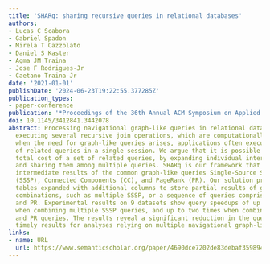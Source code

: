 ```yaml
---
title: 'SHARq: sharing recursive queries in relational databases'
authors:
- Lucas C Scabora
- Gabriel Spadon
- Mirela T Cazzolato
- Daniel S Kaster
- Agma JM Traina
- Jose F Rodrigues-Jr
- Caetano Traina-Jr
date: '2021-01-01'
publishDate: '2024-06-23T19:22:55.377285Z'
publication_types:
- paper-conference
publication: '*Proceedings of the 36th Annual ACM Symposium on Applied Computing*'
doi: 10.1145/3412841.3442078
abstract: Processing navigational graph-like queries in relational databases requires
  executing several recursive join operations, which are computationally costly. However,
  when the need for graph-like queries arises, applications often execute a sequence
  of related queries in a single session. We argue that it is possible to reduce the
  total cost of a set of related queries, by expanding individual intermediate results
  and sharing them among multiple queries. SHARq is our framework that enables sharing
  intermediate results of the common graph-like queries Single-Source Shortest Paths
  (SSSP), Connected Components (CC), and PageRank (PR). Our solution prepares result
  tables expanded with additional columns to store partial results of graph-like query
  combinations, such as multiple SSSP, or a sequence of queries comprising SSSP, CC,
  and PR. Experimental results on 9 datasets show query speedups of up to ten times
  when combining multiple SSSP queries, and up to two times when combining SSSP, CC,
  and PR queries. The results reveal a significant reduction in the query time, providing
  timely results for analyses relying on multiple navigational graph-like queries.
links:
- name: URL
  url: https://www.semanticscholar.org/paper/4690dce7202de83debaf3598949776483920bb64
---
```

